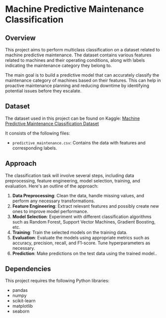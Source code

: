 # Machine Predictive Maintenance Classification

## Overview

This project aims to perform multiclass classification on a dataset related to machine predictive maintenance. The dataset contains various features related to machines and their operating conditions, along with labels indicating the maintenance category they belong to.

The main goal is to build a predictive model that can accurately classify the maintenance category of machines based on their features. This can help in proactive maintenance planning and reducing downtime by identifying potential issues before they escalate.

## Dataset

The dataset used in this project can be found on Kaggle: [Machine Predictive Maintenance Classification Dataset](https://www.kaggle.com/datasets/shivamb/machine-predictive-maintenance-classification)

It consists of the following files:
- `predictive_maintenance.csv`: Contains the data with features and corresponding labels.

## Approach

The classification task will involve several steps, including data preprocessing, feature engineering, model selection, training, and evaluation. Here's an outline of the approach:

1. **Data Preprocessing**: Clean the data, handle missing values, and perform any necessary transformations.
2. **Feature Engineering**: Extract relevant features and possibly create new ones to improve model performance.
3. **Model Selection**: Experiment with different classification algorithms such as Random Forest, Support Vector Machines, Gradient Boosting, etc.
4. **Training**: Train the selected models on the training data.
5. **Evaluation**: Evaluate the models using appropriate metrics such as accuracy, precision, recall, and F1-score. Tune hyperparameters as necessary.
6. **Prediction**: Make predictions on the test data using the trained model..

## Dependencies

This project requires the following Python libraries:

- pandas
- numpy
- scikit-learn
- matplotlib
- seaborn


